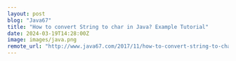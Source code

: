 ```yaml
---
layout: post
blog: "Java67"
title: "How to convert String to char in Java? Example Tutorial"
date: 2024-03-19T14:28:00Z
image: images/java.png
remote_url: "http://www.java67.com/2017/11/how-to-convert-string-to-char-in-java.html"
---
```

